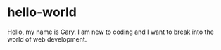 # hello-world

Hello, my name is Gary. I am new to coding and I want to break into the world of web development.
